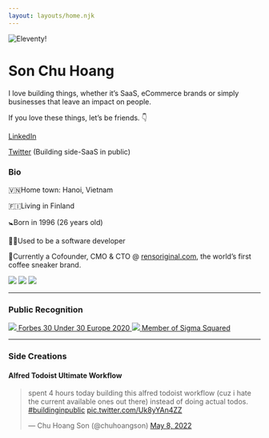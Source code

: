 ```yaml
---
layout: layouts/home.njk
---
```


<div class="illo-container">
  <img src="https://s3.us-west-2.amazonaws.com/secure.notion-static.com/31711afc-76f4-4107-9f6a-13c8702a9417/son_profile_pic_2.jpeg?X-Amz-Algorithm=AWS4-HMAC-SHA256&X-Amz-Content-Sha256=UNSIGNED-PAYLOAD&X-Amz-Credential=AKIAT73L2G45EIPT3X45%2F20220509%2Fus-west-2%2Fs3%2Faws4_request&X-Amz-Date=20220509T115403Z&X-Amz-Expires=86400&X-Amz-Signature=3ba8ecd163df6d1cf9245cfe0d7b177884270e91363f7ecf7730f296e82fab2f&X-Amz-SignedHeaders=host&response-content-disposition=filename%20%3D%22son%2520profile%2520pic%25202.jpeg%22&x-id=GetObject" class="illustration" style="align: right" alt="Eleventy!">
</div>

# Son Chu Hoang

I love building things, whether it’s SaaS, eCommerce brands or simply businesses that leave an impact on people.

If you love these things, let’s be friends. 👇

[LinkedIn](https://www.linkedin.com/in/sonchu/)

[Twitter](https://twitter.com/chuhoangson) (Building side-SaaS in public)

### Bio
🇻🇳Home town: Hanoi, Vietnam

🇫🇮Living in Finland

🚼Born in 1996 (26 years old)

👨‍💻Used to be a software developer

👟Currently a Cofounder, CMO & CTO @ [rensoriginal.com](http://rensoriginal.com/), the world’s first coffee sneaker brand.

<div class="flex flex-col md:flex-row md:block md:columns-3 mb-8 gap-4">
  <img class="rounded" src="https://s3.us-west-2.amazonaws.com/secure.notion-static.com/3dabd672-c5d0-4df6-89b7-b7503c60231b/Untitled.png?X-Amz-Algorithm=AWS4-HMAC-SHA256&X-Amz-Content-Sha256=UNSIGNED-PAYLOAD&X-Amz-Credential=AKIAT73L2G45EIPT3X45%2F20220509%2Fus-west-2%2Fs3%2Faws4_request&X-Amz-Date=20220509T120014Z&X-Amz-Expires=86400&X-Amz-Signature=56a592bc385238dd4a4130bda54eda326e25977712dc9dce40f033d97531a885&X-Amz-SignedHeaders=host&response-content-disposition=filename%20%3D%22Untitled.png%22&x-id=GetObject" />
  <img class="rounded" src="https://s3.us-west-2.amazonaws.com/secure.notion-static.com/b9b4eec1-bef6-426a-b067-355b0010a11c/Untitled.png?X-Amz-Algorithm=AWS4-HMAC-SHA256&X-Amz-Content-Sha256=UNSIGNED-PAYLOAD&X-Amz-Credential=AKIAT73L2G45EIPT3X45%2F20220509%2Fus-west-2%2Fs3%2Faws4_request&X-Amz-Date=20220509T120120Z&X-Amz-Expires=86400&X-Amz-Signature=a184827ed08e4c9a2f70b3e59a6b5ec6f7f12700c24098fa9cd06e5a40161e2a&X-Amz-SignedHeaders=host&response-content-disposition=filename%20%3D%22Untitled.png%22&x-id=GetObject" />
  <img class="rounded" src="https://s3.us-west-2.amazonaws.com/secure.notion-static.com/846e48df-3d55-4d55-8ebc-896cfceb17b1/CleanShot_2022-05-09_at_14.29.152x.jpg?X-Amz-Algorithm=AWS4-HMAC-SHA256&X-Amz-Content-Sha256=UNSIGNED-PAYLOAD&X-Amz-Credential=AKIAT73L2G45EIPT3X45%2F20220509%2Fus-west-2%2Fs3%2Faws4_request&X-Amz-Date=20220509T120159Z&X-Amz-Expires=86400&X-Amz-Signature=7105a1644916c1f70c63a51581b01e88692b56f92e26e5b3bca989a98f0b55b5&X-Amz-SignedHeaders=host&response-content-disposition=filename%20%3D%22CleanShot%25202022-05-09%2520at%252014.29.15%25402x.jpg%22&x-id=GetObject">
</div>

---

### Public Recognition

<div class="grid md:grid-cols-2 gap-4 mb-8">
  <a href="https://www.forbes.com/profile/rens-original/" class="text-center block col-span-1">
    <img src="https://s3.us-west-2.amazonaws.com/secure.notion-static.com/ead7ea61-b714-4c4c-ab1e-7b8107def446/Untitled.png?X-Amz-Algorithm=AWS4-HMAC-SHA256&X-Amz-Content-Sha256=UNSIGNED-PAYLOAD&X-Amz-Credential=AKIAT73L2G45EIPT3X45%2F20220509%2Fus-west-2%2Fs3%2Faws4_request&X-Amz-Date=20220509T121521Z&X-Amz-Expires=86400&X-Amz-Signature=dd04b406cc976dc8960e887f6395cccd674c8d42f19e832a4d205fee30dd24ac&X-Amz-SignedHeaders=host&response-content-disposition=filename%20%3D%22Untitled.png%22&x-id=GetObject" class="block mx-auto"/>
    <span>Forbes 30 Under 30 Europe 2020</span>
  </a>
  <a href="https://www.sigma-squared.org" class="text-center block col-span-1">
    <img src="https://s3.us-west-2.amazonaws.com/secure.notion-static.com/1c3819e1-eb46-42c5-988f-3584fd37fdd1/Untitled.png?X-Amz-Algorithm=AWS4-HMAC-SHA256&X-Amz-Content-Sha256=UNSIGNED-PAYLOAD&X-Amz-Credential=AKIAT73L2G45EIPT3X45%2F20220509%2Fus-west-2%2Fs3%2Faws4_request&X-Amz-Date=20220509T121547Z&X-Amz-Expires=86400&X-Amz-Signature=8efb822aee040a1a23433fbc89ebfa6a2ad04f7950533947c4a5ac9db9852d4d&X-Amz-SignedHeaders=host&response-content-disposition=filename%20%3D%22Untitled.png%22&x-id=GetObject"/>
    <span>Member of Sigma Squared</span>
  </a>
</div>


---


### Side Creations

#### Alfred Todoist Ultimate Workflow
<blockquote class="twitter-tweet"><p lang="en" dir="ltr">spent 4 hours today building this alfred todoist workflow (cuz i hate the current available ones out there) instead of doing actual todos. <a href="https://twitter.com/hashtag/buildinginpublic?src=hash&amp;ref_src=twsrc%5Etfw">#buildinginpublic</a> <a href="https://t.co/Uk8yYAn4ZZ">pic.twitter.com/Uk8yYAn4ZZ</a></p>&mdash; Chu Hoang Son (@chuhoangson) <a href="https://twitter.com/chuhoangson/status/1523383609658580992?ref_src=twsrc%5Etfw">May 8, 2022</a></blockquote> <script async src="https://platform.twitter.com/widgets.js" charset="utf-8"></script>

<!-- ### Posts -->
